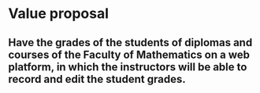 # Value proposal

## Have the grades of the students of diplomas and courses of the Faculty of Mathematics on a web platform, in which the instructors will be able to record and edit the student grades.
